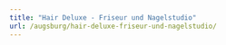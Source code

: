 ```yaml
---
title: "Hair Deluxe - Friseur und Nagelstudio"
url: /augsburg/hair-deluxe-friseur-und-nagelstudio/
---
```

